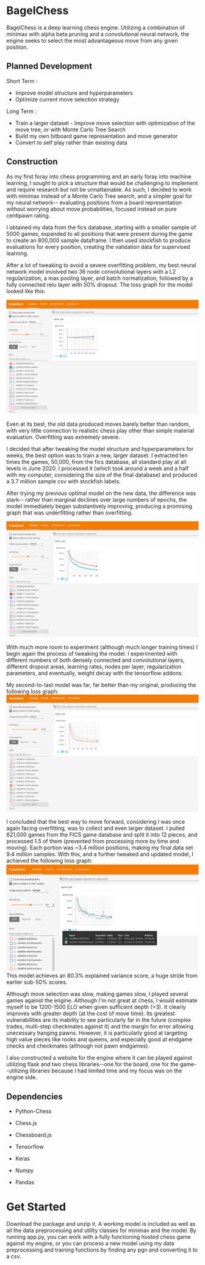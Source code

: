 BagelChess
==========

BagelChess is a deep learning chess engine. Utilizing a combination of minimax
with alpha beta pruning and a convolutional neural network, the engine seeks to
select the most advantageous move from any given position.

Planned Development
-------------------

Short Term : 
- Improve model structure and hyperparameters 
- Optimize current move selection strategy

Long Term : 
- Train a larger dataset - Improve move selection with optimization of the move tree, or with Monte Carlo Tree Search 
- Build my own bitboard game representation and move generator 
- Convert to self play rather than existing data

Construction
------------

As my first foray into chess programming and an early foray into machine
learning, I sought to pick a structure that would be challenging to implement
and require research but not be unnattainable. As such, I decided to work with
minimax instead of a Monte Carlo Tree search, and a simpler goal for my neural
network-- evaluating positions from a board representation without worrying
about move probabilities, focused instead on pure centipawn rating.

I obtained my data from the fics database, starting with a smaller sample of
5000 games, expanded to all positions that were present during the game to
create an 800,000 sample dataframe. I then used stockfish to produce evaluations
for every position, creating the validation data for supervised learning.

After a lot of tweaking to avoid a severe overfitting problem, my best neural
network model involved two 36 node convolutional layers with a L2
regularization, a max pooling layer, and batch normalization, followed by a
fully connected relu layer with 50% dropout. The loss graph for the model looked
like this:

![Old Data Graph](./model_graphs/oldDataCrop.png)

Even at its best, the old data produced moves barely better than random, with
very little connection to realistic chess play other than simple material
evaluation. Overfitting was extremely severe.

I decided that after tweaking the model structure and hyperparameters for weeks,
the best option was to train a new, larger dataset. I extracted ten times the
games, 50,000, from the fics database, all standard play at all levels in June
2020. I processed it (which took around a week and a half with my computer,
considering the size of the final database) and produced a 3.7 million sample
csv with stockfish labels.

After trying my previous optimal model on the new data, the difference was
stark-- rather than marginal declines over large numbers of epochs, the model
immediately began substantively improving, producing a promising graph that was
underfitting rather than overfitting.

![New Data Graph](./model_graphs/newDataCrop.png)

With much more room to experiment (although much longer training times) I begin
again the process of tweaking the model. I experimented with different numbers
of both densely connected and convolutional layers, different dropout areas,
learning rates, nodes per layer, regularization parameters, and eventually,
weight decay with the tensorflow addons.

My second-to-last model was far, far better than my original, producing the following loss graph:
![New Data Optimal Graph](./model_graphs/newDataOptimal.png)

I concluded that the best way to move forward, considering I was once again facing overfitting, was to collect and even larger dataset. I pulled 621,000 games from the FICS game database and split it into 12 pieces, and processed 1.5 of them (prevented from processing more by time and moving). Each portion was ~3.4 million positions, making my final data set 9.4 million samples. With this, and a further tweaked and updated model, I achieved the following loss graph:
![9.4 Million Sample Optimal](./model_graphs/9.4_optimal.png)
This model achieves an 80.3% explained variance score, a huge stride from earlier sub-50% scores.

Although move selection was slow, making games slow, I played several games against the engine. Although I'm not great at chess, I would estimate myself to be 1200-1500 ELO when given sufficient depth (>3). It clearly improves with greater depth (at the cost of move time). Its greatest vulnerabilities are its inability to see particularly far in the future (complex trades, multi-step checkmates against it) and the margin for error allowing unecessary hanging pawns. However, it is particularly good at targeting high value pieces like rooks and queens, and especially good at endgame checks and checkmates (although not pawn endgames).

I also constructed a website for the engine where it can be played against
utilizing flask and two chess libraries--one for the board, one for the
game--utilizing libraries because I had limited time and my focus was on the
engine side.

Dependencies
------------

-   Python-Chess

-   Chess.js

-   Chessboard.js

-   Tensorflow

-   Keras

-   Numpy

-   Pandas

Get Started
===========

Download the package and unzip it. A working model is included as well as all
the data preprocessing and utility classes for minimax and the model. By running
app.py, you can work with a fully functioning hosted chess game against my
engine, or you can process a new model using my data preprocessing and training
functions by finding any pgn and converting it to a csv.
